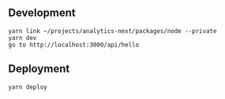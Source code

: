 ## Development
```
yarn link ~/projects/analytics-next/packages/node --private
yarn dev
go to http://localhost:3000/api/hello
```

## Deployment
```
yarn deploy
```
